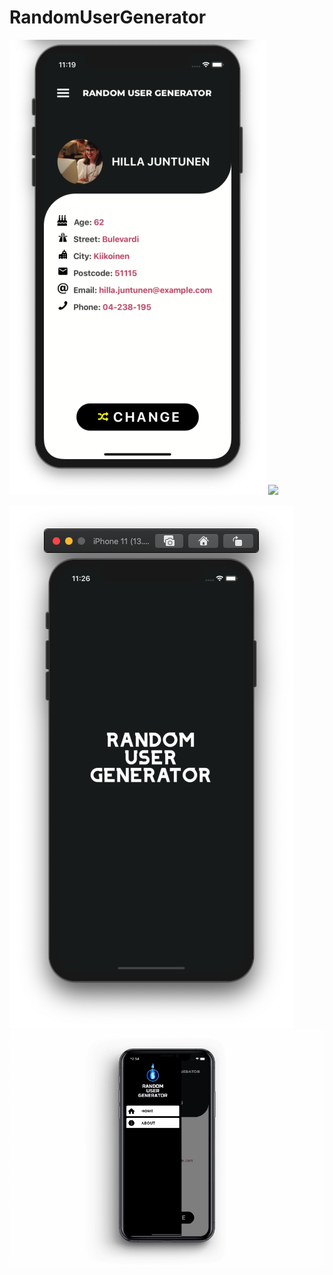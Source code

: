# RandomUserGenerator





<p float="left">
  <img src="/images/--3.png"  />
  <img src="/images/--4.gif"  /> 
  
</p>
<p float="left">
  <img src="/images/--splash.png"  />
 
  <img src="/images/-2.gif"  />
</p>

